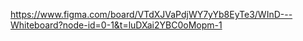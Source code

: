 https://www.figma.com/board/VTdXJVaPdjWY7yYb8EyTe3/WInD---Whiteboard?node-id=0-1&t=luDXai2YBC0oMopm-1